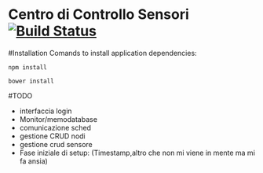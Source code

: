 # Centro di Controllo Sensori [![Build Status](https://travis-ci.org/marco-c/centrocontrollo.svg)](https://travis-ci.org/marco-c/centrocontrollo)

#Installation
Comands to install application dependencies:

```
npm install
```

```
bower install
```

#TODO
- interfaccia login
- Monitor/memodatabase
- comunicazione sched
- gestione CRUD nodi
- gestione crud sensore
- Fase iniziale di setup: (Timestamp,altro che non mi viene in mente ma mi fa ansia)
